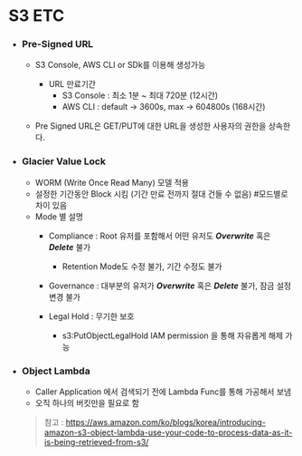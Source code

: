 # S3 ETC

* ### Pre-Signed URL
    - S3 Console, AWS CLI or SDk를 이용해 생성가능
        * URL 만료기간
            - S3 Console : 최소 1분 ~ 최대 720분 (12시간)
            - AWS CLI : default -> 3600s, max -> 604800s (168시간)
        
    - Pre Signed URL은 GET/PUT에 대한 URL을 생성한 사용자의 권한을 상속한다.

* ### Glacier Value Lock
    - WORM (Write Once Read Many) 모델 적용
    - 설정한 기간동안 Block 시킴 (기간 만료 전까지 절대 건들 수 없음) #모드별로 차이 있음
    - Mode 별 설명
        * Compliance : Root 유저를 포함해서 어떤 유저도 ***Overwrite*** 혹은 ***Delete*** 불가
            - Retention Mode도 수정 불가, 기간 수정도 불가

        * Governance : 대부분의 유저가 ***Overwrite*** 혹은 ***Delete*** 불가, 잠금 설정 변경 불가

        * Legal Hold : 무기한 보호
            - s3:PutObjectLegalHold IAM permission 을 통해 자유롭게 해제 가능

* ### Object Lambda
    - Caller Application 에서 검색되기 전에 Lambda Func를 통해 가공해서 보냄
    - 오직 하나의 버킷만을 필요로 함
    > 참고 : https://aws.amazon.com/ko/blogs/korea/introducing-amazon-s3-object-lambda-use-your-code-to-process-data-as-it-is-being-retrieved-from-s3/